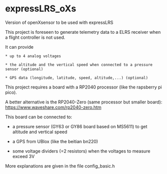 # expressLRS_oXs

Version of openXsensor to be used with expressLRS

This project is foreseen to generate telemetry data to a ELRS receiver when a flight controller is not used.

It can provide

    * up to 4 analog voltages
    
    * the altitude and the vertical speed when connected to a pressure sensor (optional)
    
    * GPS data (longitude, latitude, speed, altitude,...) (optional)



This project requires a board with a RP2040 processor (like the rapsberry pi pico).

A better alternative is the RP2040-Zero (same processor but smaller board): https://www.waveshare.com/rp2040-zero.htm

This board can be connected to:

* a pressure sensor (GY63 or GY86 board based on MS5611) to get altitude and vertical speed

* a GPS from UBlox (like the beitian bn220)

* some voltage dividers (=2 resistors) when the voltages to measure exceed 3V


More explanations are given in the file config_basic.h
